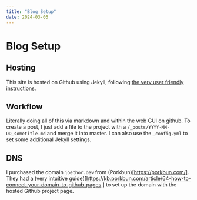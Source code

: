 ```yaml
---
title: "Blog Setup"
date: 2024-03-05
---
```


# Blog Setup
## Hosting
This site is hosted on Github using Jekyll, following [the very user friendly instructions](https://github.com/skills/github-pages
). 
## Workflow
Literally doing all of this via markdown and within the web GUI on github. To create a post, I just add a file to the project with a `/_posts/YYYY-MM-DD_sometitle.md` and merge it into master. 
I can also use the `_config.yml` to set some additional Jekyll settings.
## DNS
I purchased the domain `joethor.dev` from (Porkbun)[https://porkbun.com/]. They had a (very intuitive guide)[https://kb.porkbun.com/article/64-how-to-connect-your-domain-to-github-pages
] to set up the domain with the hosted Github project page.
